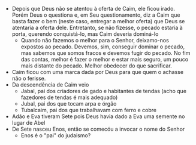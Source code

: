 - Depois que Deus não se atentou à oferta de Caim, ele ficou irado. Porém Deus o questiona e, em Seu questionamento, diz a Caim que basta fazer o bem (neste caso, entregar a melhor oferta) que Deus se atentaria a oferta dele. Entretanto, se não fizesse, o pecado estaria à porta, querendo conquistá-lo, mas Caim deveria dominá-lo
	- Quando não fazemos o melhor para o Senhor, deixamo-nos expostos ao pecado. Devemos, sim, conseguir dominar o pecado, mas sabemos que somos fracos e devemos fugir do pecado. No fim das contas, melhor é fazer o melhor e estar mais seguro, um pouco mais distante do pecado. Melhor obedecer do que sacrificar.
- Caim ficou com uma marca dada por Deus para que quem o achasse não o ferisse.
- Da descendência de Caim veio
	- Jabal, pai dos criadores de gado e habitantes de tendas (acho que fazedores de tendas é mais adequado)
	- Jubal, pai dos que tocam arpa e órgão
	- Tubalcaim, pai dos que trabalhavam com ferro e cobre
- Adão e Eva tiveram Sete pois Deus havia dado a Eva uma semente no lugar de Abel
- De Sete nasceu Enos, então se comecóu a invocar o nome do Senhor
	- Enos é o "pai" do judaismo?